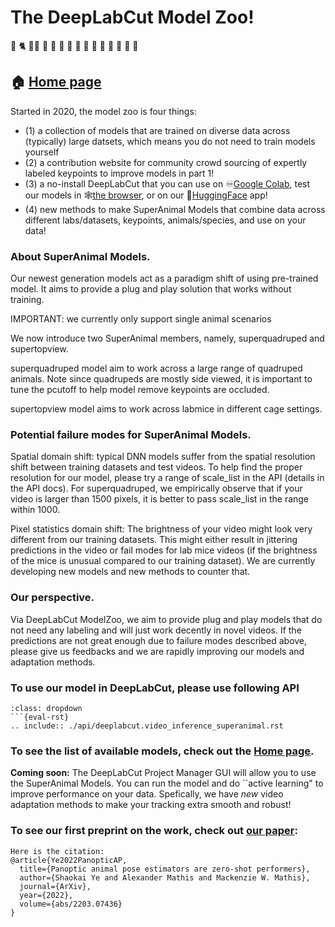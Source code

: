 # The DeepLabCut Model Zoo! 

🦒 🐈 🐕‍🦺 🐀 🐁 🦡 🦦 🐏 🐫 🐆 🦓 🐖 🐄 🐂 🦖

## 🏠 [Home page](http://modelzoo.deeplabcut.org/)

Started in 2020, the model zoo is four things: 
- (1) a collection of models that are trained on diverse data across (typically) large datsets, which means you do not need to train models yourself
- (2) a contribution website for community crowd sourcing of expertly labeled keypoints to improve models in part 1!
- (3) a no-install DeepLabCut that you can use on ♾[Google Colab](https://colab.research.google.com/github/DeepLabCut/DeepLabCut/blob/master/examples/COLAB/COLAB_DLC_ModelZoo.ipynb), 
test our models in 🕸[the browser](https://contrib.deeplabcut.org/), or on our 🤗[HuggingFace](https://huggingface.co/spaces/DeepLabCut/MegaDetector_DeepLabCut) app!
- (4) new methods to make SuperAnimal Models that combine data across different labs/datasets, keypoints, animals/species, and use on your data!


### About SuperAnimal Models.

Our newest generation models act as a paradigm shift of using pre-trained model. It aims to provide a plug and play solution that works without training.

IMPORTANT:  we currently only support single animal scenarios

We now introduce two SuperAnimal members, namely, superquadruped and supertopview.

superquadruped model aim to work across a large range of quadruped animals. Note since quadrupeds are mostly side viewed, it is important to tune the pcutoff to help model remove keypoints are occluded.

supertopview model aims to work across labmice in different cage settings.


### Potential failure modes for SuperAnimal Models.

Spatial domain shift: typical DNN models suffer from the spatial resolution shift between training datasets and test videos. To help find the proper resolution for our model, please try a range of scale_list in the API (details in the API docs). For superquadruped, we empirically observe that if your video is larger than 1500 pixels, it is better to pass scale_list in the range within 1000.

Pixel statistics domain shift: The brightness of your video might look very different from our training datasets. This might either result in jittering predictions in the video or
fail modes for lab mice videos (if the brightness of the mice is unusual compared to our training dataset). We are currently developing new models and new methods to counter that.


### Our perspective.

Via DeepLabCut ModelZoo, we aim to provide plug and play models that do not need any labeling and will just work decently in novel videos. If the predictions are not great enough due to
failure modes described above, please give us feedbacks and we are rapidly improving our models and adaptation methods.


### To use our model in DeepLabCut, please use following API

```{admonition} Click the button to see API Docs
:class: dropdown
```{eval-rst}
.. include:: ./api/deeplabcut.video_inference_superanimal.rst
```

### To see the list of available models, check out the [Home page](http://modelzoo.deeplabcut.org/). 

**Coming soon:** The DeepLabCut Project Manager GUI will allow you to use the SuperAnimal Models. You can run the model and do ``active learning" to improve performance on your data. 
Spefically, we have *new* video adaptation methods to make your tracking extra smooth and robust!

### To see our first preprint on the work, check out [our paper](https://arxiv.org/abs/2203.07436v1):

```{hint}
Here is the citation:
@article{Ye2022PanopticAP,
  title={Panoptic animal pose estimators are zero-shot performers},
  author={Shaokai Ye and Alexander Mathis and Mackenzie W. Mathis},
  journal={ArXiv},
  year={2022},
  volume={abs/2203.07436}
}
```

